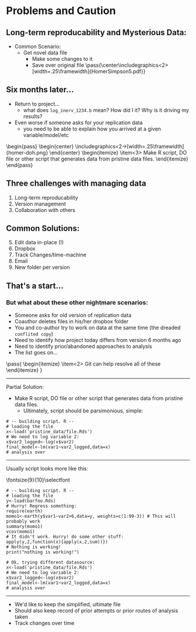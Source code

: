 
<!--File must begin/end on empty line!!  -->

# Problems and Caution

## Long-term reproducability and Mysterious Data:

* Common Scenario:
  * Get novel data file
      * Make some changes to it
      * Save over original file
\pass{\center\includegraphics<2>[width=.25\framewidth]{HomerSimpson5.pdf}}



## Six months later...

* Return to project...
    * what does `log_inerv_1234.b` mean? How did I it? Why is it driving my results?
* Even worse if someone asks for your replication data
    * you need to be able to explain how you arrived at a given variable/model/etc

\begin{pass}
\begin{center}
\includegraphics<2->[width=.25\framewidth]{homer-doh.png}
\end{center}
\begin{itemize}
\item<3> Make R script, DO file or other script that generates data from pristine data files.
\end{itemize}
\end{pass}

## Three challenges with managing data

1. Long-term reproducability
3. Version management
2. Collaboration with others


## Common Solutions:

5. Edit data in-place (!)
1. Dropbox
2. Track Changes/time-machine
3. Email
4. New folder per version


## That's a start...

### But what about these other nightmare scenarios:

* Someone asks for old version of replication data
* Coauthor deletes files in his/her dropbox folder
* You and co-author try to work on data at the same time (the dreaded `conflited copy`)
* Need to identify how project today differs from version 6 months ago
* Need to identify prior/abandoned approaches to analysis
* The list goes on...

\pass{
  \begin{itemize}
  \item<2> Git can help resolve all of these
  \end{itemize}
}


---

Partial Solution:

* Make R script, DO file or other script that generates data from pristine data files.
  * Ultimately, script should be parsimonious, simple:


```
# -- building script. R --
# loading the file
x<-load('pristine_data/file.Rds')
# We need to log variable 2:
x$var2_logged<-log(x$var2)
final_model<-lm(var1~var2_logged,data=x)
# analysis over
```
---

Usually script looks more like this:

\fontsize{9}{10}\selectfont

```
# -- building script. R --
# loading the file
y<-load(barfoo.Rds)
# Hurry! Regress something:
require(earth)
momo1<-earth(y$var1~var2+6,data=y, weights=c(1:99-3)) # This will probably work
summary(momo1)
vcov(momo1)
# It didn't work. Hurry! do some other stuff:
apply(y,2,function(x){apply(x,2,sum))})
# Nothing is working!
print("nothing is working!")

# Ok, trying different datasource:
x<-load('pristine_data/file.Rds')
# We need to log variable 2:
x$var2_logged<-log(x$var2)
final_model<-lm(var1~var2_logged,data=x)
# analysis over
```

---

* We'd like to keep the simplified, ultimate file
* Should also keep record of prior attempts or prior routes of analysis taken
* Track changes over time









<!--File must begin/end on empty line!!  -->

